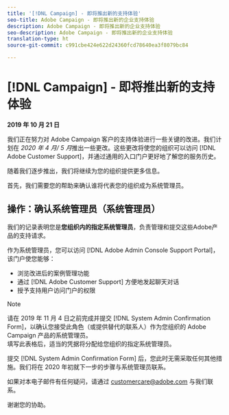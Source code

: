 ```yaml
---
title: '[!DNL Campaign] - 即将推出新的支持体验'
seo-title: Adobe Campaign - 即将推出新的企业支持体验
description: Adobe Campaign - 即将推出新的企业支持体验
seo-description: Adobe Campaign - 即将推出新的企业支持体验
translation-type: ht
source-git-commit: c991cbe424e622d24360fcd78640ea3f8079bc84

---
```



# [!DNL Campaign] - 即将推出新的支持体验

**2019 年 10 月 21 日**

我们正在努力对 Adobe Campaign 客户的支持体验进行一些关键的改进。我们计划在 *2020 年 4 月/ 5 月*&#x200B;推出一些更改。这些更改将使您的组织可以访问 [!DNL Adobe Customer Support]，并通过通用的入口门户更好地了解您的服务历史。

随着我们逐步推出，我们将继续为您的组织提供更多信息。

首先，我们需要您的帮助来确认谁将代表您的组织成为系统管理员。

## 操作：确认系统管理员（系统管理员）

我们的记录表明您是&#x200B;**您组织内的指定系统管理员**，负责管理和提交这些Adobe产品的支持请求。

作为系统管理员，您可以访问 [!DNL Adobe Admin Console Support Portal]，该门户使您能够：

* 浏览改进后的案例管理功能
* 通过 [!DNL Adobe Customer Support] 方便地发起聊天对话
* 授予支持用户访问门户的权限

>[!NOTE]
>请在 2019 年 11 月 4 日之前完成并提交 [!DNL System Admin Confirmation Form]，以确认您接受此角色（或提供替代的联系人）作为您组织的 Adobe Campaign 产品的系统管理员。\
>填写此表格后，适当的凭据将分配给您组织的指定系统管理员。

提交 [!DNL System Admin Confirmation Form] 后，您此时无需采取任何其他措施。我们将在 2020 年初就下一步的步骤与系统管理员联系。

如果对本电子邮件有任何疑问，请通过 customercare@adobe.com 与我们联系。

谢谢您的协助。
